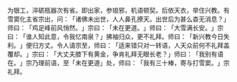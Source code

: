 为银工，淬砺瓶器次有省。即出家，参琅邪，机语顿契。后依天衣，举住兴教。有雪窦化主省宗出，问：​「诸佛未出世，人人鼻孔撩天。出世后为甚么杳无消息？​」师曰：​「鸡足峰前风悄然。​」宗曰：​「未在更道。​」师曰：​「大雪满长安。​」宗曰：​「谁人知此意，令我忆南泉？​」拂袖归众，更不礼拜。师曰：​「新兴教今日失利。​」便归方丈。令人请宗至，师曰：​「适来错只对一转语，人天众前何不礼拜盖覆却。​」宗曰：​「大丈夫膝下有黄金，争肯礼拜无眼长老？​」师曰：​「我别有语在。​」宗乃理前语，至「未在更道」处，师曰：​「我有三十棒，寄与打雪窦。​」宗礼拜。